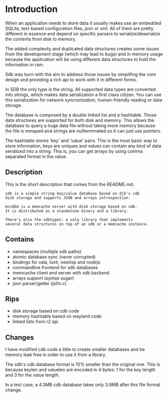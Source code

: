 Introduction
============

When an application needs to store data it usually makes use an embedded SQLite, text-based configuration files, json or xml. All of them are pretty different in essence and depend on specific parsers to serialize/deserialize the contents from disk to memory.

The added complexity and duplicated data structures creates some issues from the development stage (which may lead to bugs) and in memory usage because the application will be using different data structures to hold the information in ram.

Sdb was born with the aim to address those issues by simplifing the core design and providing a rich api to work with it in different forms.

In SDB the only type is the string. All supported data types are converted into strings, which makes data serialization a first class citizen. You can use this serialization for network syncronization, human-friendly reading or data storage.

The database is composed by a double linked list and a hashtable. Those data structures are supported for both disk and memory. This allows the database to query a huge data file without taking more memory because the file is mmaped and strings are nullterminated so it can just use pointers.

The hashtable stores 'key' and 'value' pairs. This is the most basic way to store information, keys are uniques and values can contain any kind of data serialized into a string. This is, you can get arrays by using comma separated format in the value.

Description
-----------

This is the short description that comes from the README.md:

    sdb is a simple string key/value database based on djb's cdb
    disk storage and supports JSON and arrays introspection.
    
    mcsdbd is a memcache server with disk storage based on sdb.
    It is distributed as a standalone binary and a library.
    
    There's also the sdbtypes: a vala library that implements
    several data structures on top of an sdb or a memcache instance.

Contains
--------

- namespaces (multiple sdb paths)
- atomic database sync (never corrupted)
- bindings for vala, luvit, newlisp and nodejs
- commandline frontend for sdb databases
- memcache client and server with sdb backend
- arrays support (syntax sugar)
- json parser/getter (js0n.c)

Rips
----
- disk storage based on cdb code
- memory hashtable based on wayland code
- linked lists from r2 api

Changes
-------

I have modified cdb code a little to create smaller databases and
be memory leak free in order to use it from a library.

The sdb's cdb database format is 10% smaller than the original
one. This is because keylen and valuelen are encoded in 4 bytes:
1 for the key length and 3 for the value length.

In a test case, a 4.3MB cdb database takes only 3.9MB after this
file format change.
